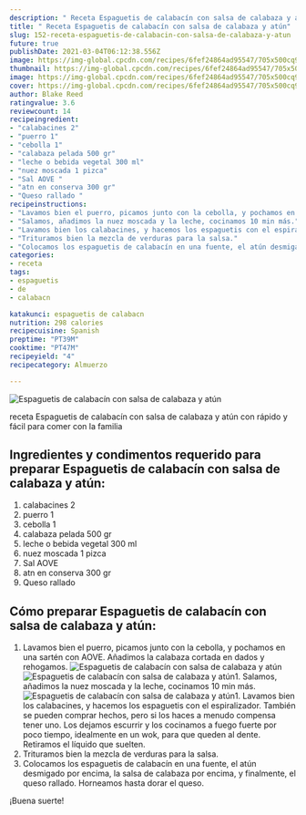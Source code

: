 ```yaml
---
description: " Receta Espaguetis de calabacín con salsa de calabaza y atún"
title: " Receta Espaguetis de calabacín con salsa de calabaza y atún"
slug: 152-receta-espaguetis-de-calabacin-con-salsa-de-calabaza-y-atun
future: true
publishDate: 2021-03-04T06:12:38.556Z
image: https://img-global.cpcdn.com/recipes/6fef24864ad95547/705x500cq90/espaguetis-de-calabacin-con-salsa-de-calabaza-y-atun-foto-principal.jpg
thumbnail: https://img-global.cpcdn.com/recipes/6fef24864ad95547/705x500cq90/espaguetis-de-calabacin-con-salsa-de-calabaza-y-atun-foto-principal.jpg
image: https://img-global.cpcdn.com/recipes/6fef24864ad95547/705x500cq90/espaguetis-de-calabacin-con-salsa-de-calabaza-y-atun-foto-principal.jpg
cover: https://img-global.cpcdn.com/recipes/6fef24864ad95547/705x500cq90/espaguetis-de-calabacin-con-salsa-de-calabaza-y-atun-foto-principal.jpg
author: Blake Reed
ratingvalue: 3.6
reviewcount: 14
recipeingredient:
- "calabacines 2"
- "puerro 1"
- "cebolla 1"
- "calabaza pelada 500 gr"
- "leche o bebida vegetal 300 ml"
- "nuez moscada 1 pizca"
- "Sal AOVE "
- "atn en conserva 300 gr"
- "Queso rallado "
recipeinstructions:
- "Lavamos bien el puerro, picamos junto con la cebolla, y pochamos en una sartén con AOVE. Añadimos la calabaza cortada en dados y rehogamos."
- "Salamos, añadimos la nuez moscada y la leche, cocinamos 10 min más."
- "Lavamos bien los calabacines, y hacemos los espaguetis con el espiralizador. También se pueden comprar hechos, pero si los haces a menudo compensa tener uno. Los dejamos escurrir y los cocinamos a fuego fuerte por poco tiempo, idealmente en un wok, para que queden al dente. Retiramos el líquido que suelten."
- "Trituramos bien la mezcla de verduras para la salsa."
- "Colocamos los espaguetis de calabacín en una fuente, el atún desmigado por encima, la salsa de calabaza por encima, y finalmente, el queso rallado. Horneamos hasta dorar el queso."
categories:
- receta
tags:
- espaguetis
- de
- calabacn

katakunci: espaguetis de calabacn 
nutrition: 298 calories
recipecuisine: Spanish
preptime: "PT39M"
cooktime: "PT47M"
recipeyield: "4"
recipecategory: Almuerzo

---
```



![Espaguetis de calabacín con salsa de calabaza y atún](https://img-global.cpcdn.com/recipes/6fef24864ad95547/705x500cq90/espaguetis-de-calabacin-con-salsa-de-calabaza-y-atun-foto-principal.jpg)

receta Espaguetis de calabacín con salsa de calabaza y atún con rápido y fácil para comer con la familia

<!--inarticleads1-->

## Ingredientes y condimentos requerido para preparar Espaguetis de calabacín con salsa de calabaza y atún:

1. calabacines 2
1. puerro 1
1. cebolla 1
1. calabaza pelada 500 gr
1. leche o bebida vegetal 300 ml
1. nuez moscada 1 pizca
1. Sal AOVE 
1. atn en conserva 300 gr
1. Queso rallado 



<!--inarticleads2-->

## Cómo preparar Espaguetis de calabacín con salsa de calabaza y atún:

1. Lavamos bien el puerro, picamos junto con la cebolla, y pochamos en una sartén con AOVE. Añadimos la calabaza cortada en dados y rehogamos.
<img src="https://img-global.cpcdn.com/steps/e91704eb97cb6db3/160x128cq70/foto-del-paso-1-de-la-receta-espaguetis-de-calabacin-con-salsa-de-calabaza-y-atun.jpg" alt="Espaguetis de calabacín con salsa de calabaza y atún"><img src="https://img-global.cpcdn.com/steps/cebf84dd78693317/160x128cq70/foto-del-paso-1-de-la-receta-espaguetis-de-calabacin-con-salsa-de-calabaza-y-atun.jpg" alt="Espaguetis de calabacín con salsa de calabaza y atún">1. Salamos, añadimos la nuez moscada y la leche, cocinamos 10 min más.
<img src="https://img-global.cpcdn.com/steps/9348bd0b254d1e20/160x128cq70/foto-del-paso-2-de-la-receta-espaguetis-de-calabacin-con-salsa-de-calabaza-y-atun.jpg" alt="Espaguetis de calabacín con salsa de calabaza y atún">1. Lavamos bien los calabacines, y hacemos los espaguetis con el espiralizador. También se pueden comprar hechos, pero si los haces a menudo compensa tener uno. Los dejamos escurrir y los cocinamos a fuego fuerte por poco tiempo, idealmente en un wok, para que queden al dente. Retiramos el líquido que suelten.
1. Trituramos bien la mezcla de verduras para la salsa.
1. Colocamos los espaguetis de calabacín en una fuente, el atún desmigado por encima, la salsa de calabaza por encima, y finalmente, el queso rallado. Horneamos hasta dorar el queso.



¡Buena suerte!

